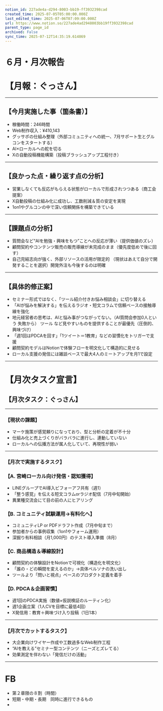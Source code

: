 ```yaml
---
notion_id: 227ade4a-d294-8003-bb19-ff3932398cad
created_time: 2025-07-05T05:00:00.000Z
last_edited_time: 2025-07-06T07:09:00.000Z
url: https://www.notion.so/227ade4ad2948003bb19ff3932398cad
parent_type: page_id
archived: False
sync_time: 2025-07-12T14:35:19.614869
---
```


# ６月・月次報告

# 【月報：ぐっさん】
---
## 【今月実施した事（箇条書）】
- 稼働時間：246時間
- Web制作収入：¥410,143
- グッサポの仕組み整理（外部コミュニティへの統一、7月サポート生とグルコンをスタートする）
- AI×ローカルへの舵を切る
- Xの自動投稿機能構築（投稿ブラッシュアップ工程付き）
---
## 【良かった点・繰り返す点の分析】
- 営業しなくても反応がもらえる状態がローカルで形成されつつある（商工会提案）
- X自動投稿の仕組み化に成功し、工数削減＆質の安定を実現
- 1on1やグルコンの中で深い信頼関係を構築できている
---
## 【課題点の分析】
- 質問会など“AIを勉強・興味をもつ”ことへの反応が薄い（提供価値のズレ）
- 顧問契約やコンテンツ販売の販売導線が未完成のまま（優先度低めで後に回す）
- 自己完結志向が強く、外部リソースの活用が限定的
（現状はあえて自分で開発することを選択）開発外注も今後するのは明確
---
## 【具体的修正案】
- セミナー形式ではなく、「ツール紹介付きお悩み相談会」に切り替える
- 「AIが悩みを解決する」を伝えるラジオ・短文コラムで信頼ベースの接触導線を強化
- 地元経営者の思考は、AIと悩み事がつながってない。（AI質問会参加0人という 失敗から）
ツール など見やすいものを提供することが最優先（圧倒的、興味づけ）
- 「週1回はPDCAを回す」「1ツイート＝1教育」などの習慣化をトリガーで支援
- 顧問契約モデルはNotionで体験フローを明文化して構造的に見せる
- ローカル支援の発信には雑談ベースで最大4人のミートアップを月1で設定
---
# 【月次タスク宣言】
## 【月次タスク：ぐっさん】
---
### 【現状の課題】
- マーケ施策が感覚頼りになっており、型と分析の定着が不十分
- 仕組み化と売上づくりがバラバラに進行し、連動していない
- ローカルへの伝播方法が属人化していて、再現性が弱い
---
### 【月次で実施するタスク】
### 【A. 宮崎ローカル向け発信・認知獲得】
- LINEグループでAI導入ビフォーアフ共有（週1）
- 「整う感覚」を伝える短文コラムorラジオ配信（7月中旬開始）
-  異業種交流会にて目の前の人にヒアリング
### 【B. コミュニティ試験運用→有料化へ】
- コミュニティLP or PDFドラフト作成（7月中旬まで）
- 参加者からの事例収集（1on1やフォーム運用）
- 深掘り有料相談（月1,000円）のテスト導入準備（8月）
### 【C. 商品構造＆導線設計】
- 顧問契約の体験設計をNotionで可視化（構造化を明文化）
- 「誰の・どの瞬間を変えるのか」→具体ペルソナの洗い出し
- ツールより「問いと視点」ベースのプロダクト定義を着手
### 【D. PDCA＆企画習慣】
- 週1回のPDCA実施（数値×仮説検証のルーティン化）
- 週1企画立案（1人CVを目標に最低4回）
- X発信用：教育＋興味づけ入り投稿（1日1本）
---
### 【月次でカットするタスク】
- 大企業向けワイヤー作成や工数過多なWeb制作工程
- “AIを教える”セミナー型コンテンツ（ニーズとズレてる）
- 効果測定を伴わない「発信だけの活動」
---
# FB
- 第２章限の８割（時間）
- 短期・中期・長期　同時に進行できるもの
- 